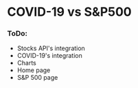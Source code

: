 # COVID-19 vs S&P500

### ToDo:

- Stocks API's integration
- COVID-19's integration
- Charts
- Home page
- S&P 500 page